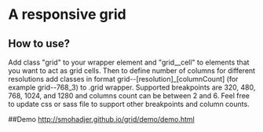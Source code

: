 A responsive grid
====

## How to use?
Add class "grid" to your wrapper element and "grid__cell" to elements that you want to act as grid cells. Then to define number of columns for different resolutions add classes in format grid--[resolution]_[columnCount] (for example grid--768_3) to .grid wrapper. Supported breakpoints are 320, 480, 768, 1024, and 1280 and columns count can be between 2 and 6. Feel free to update css or sass file to support other breakpoints and column counts.

##Demo
http://smohadjer.github.io/grid/demo/demo.html
